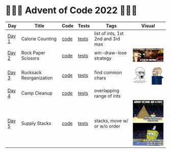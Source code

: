 # 🌲🌲🌲 Advent of Code 2022 🌲🌲🌲

| Day                                          | Title                   | Code                  | Tests                                                     | Tags                              | Visual                                                                       |
|----------------------------------------------|-------------------------|-----------------------|-----------------------------------------------------------|-----------------------------------|------------------------------------------------------------------------------|
| [Day 1](https://adventofcode.com/2022/day/1) | Calorie Counting        | [code](day01/Day1.kt) | [tests](../../../test/kotlin/aoc2022/day01/Day1KtTest.kt) | list of ints, 1st 2nd and 3rd max |                                                                              |
| [Day 2](https://adventofcode.com/2022/day/2) | Rock Paper Scissors     | [code](day02/Day2.kt) | [tests](../../../test/kotlin/aoc2022/day02/Day2KtTest.kt) | win-draw-lose strategy            | <img src="day02/assets/day2.webp" alt="Visualisation of Day 2" width="280"/> |
| [Day 3](https://adventofcode.com/2022/day/3) | Rucksack Reorganization | [code](day03/Day3.kt) | [tests](../../../test/kotlin/aoc2022/day03/Day3KtTest.kt) | find common chars                 | <img src="day03/assets/day3.png" alt="Visualisation of Day 3" width="280"/>  |
| [Day 4](https://adventofcode.com/2022/day/4) | Camp Cleanup            | [code](day04/Day4.kt) | [tests](../../../test/kotlin/aoc2022/day04/Day4KtTest.kt) | overlapping range of ints         |                                                                              |
| [Day 5](https://adventofcode.com/2022/day/5) | Supply Stacks           | [code](day05/Day5.kt) | [tests](../../../test/kotlin/aoc2022/day05/Day5KtTest.kt) | stacks, move w/ or w/o order      | <img src="day05/assets/day5.jpg" alt="Visualisation of Day 5" width="240"/>  |

[//]: # (| [Day 6]&#40;https://adventofcode.com/2022/day/6&#41;   | Lanternfish             | [code]&#40;day06/Day6.kt&#41;  | [tests]&#40;../../../test/kotlin/aoc2022/day06/Day6KtTest.kt&#41;  | lanternfish, exponential growth      | <img src="day06/assets/day6.jpg" alt="Visualisation of Day 6" width="180"/>                                                                                   |)

[//]: # (| [Day 7]&#40;https://adventofcode.com/2022/day/7&#41;   | The Treachery of Whales | [code]&#40;day07/Day7.kt&#41;  | [tests]&#40;../../../test/kotlin/aoc2022/day07/Day7KtTest.kt&#41;  | moving crabs, minimum fuel, Gauss    | <img src="day07/assets/day7.jpg" alt="Visualisation of Day 7" width="200"/>                                                                                   |)

[//]: # (| [Day 8]&#40;https://adventofcode.com/2022/day/8&#41;   | Seven Segment Search    | [code]&#40;day08/Day8.kt&#41;  | [tests]&#40;../../../test/kotlin/aoc2022/day08/Day8KtTest.kt&#41;  | seven segment display                | <img src="day08/assets/day8.jpg" alt="Visualisation of Day 8" width="220"/>                                                                                   |)

[//]: # (| [Day 9]&#40;https://adventofcode.com/2022/day/9&#41;   | Smoke Basin             | [code]&#40;day09/Day9.kt&#41;  | [tests]&#40;../../../test/kotlin/aoc2022/day09/Day9KtTest.kt&#41;  | basin, flood, local min heights      | [visualisation]&#40;https://refined-github-html-preview.kidonng.workers.dev/martapanc/Advent-of-Code/raw/master/src/main/kotlin/aoc2022/day09/render/basins.html&#41; |)

[//]: # (| [Day 10]&#40;https://adventofcode.com/2022/day/10&#41; | Syntax Scoring          | [code]&#40;day10/Day10.kt&#41; | [tests]&#40;../../../test/kotlin/aoc2022/day10/Day10KtTest.kt&#41; | parentheses                          |                                                                                                                                                               |)

[//]: # (| [Day 11]&#40;https://adventofcode.com/2022/day/11&#41; | Dumbo Octopus           | [code]&#40;day11/Day11.kt&#41; | [tests]&#40;../../../test/kotlin/aoc2022/day11/Day11KtTest.kt&#41; | game of life, flashing octopi        |                                                                                                                                                               |)

[//]: # (| [Day 12]&#40;https://adventofcode.com/2022/day/12&#41; | Passage Pathing         | [code]&#40;day12/Day12.kt&#41; | [tests]&#40;../../../test/kotlin/aoc2022/day12/Day12KtTest.kt&#41; |                                      |                                                                                                                                                               |)

[//]: # (| [Day 13]&#40;https://adventofcode.com/2022/day/13&#41; | Transparent Origami     | [code]&#40;day13/Day13.kt&#41; | [tests]&#40;../../../test/kotlin/aoc2022/day13/Day13KtTest.kt&#41; | 2d coords, origami, flip coordinates |                                                                                                                                                               |)

[//]: # (| [Day 14]&#40;https://adventofcode.com/2022/day/14&#41; | Extended Polymerization | [code]&#40;day14/Day14.kt&#41; | [tests]&#40;../../../test/kotlin/aoc2022/day14/Day14KtTest.kt&#41; | polymers, replacements               |                                                                                                                                                               |)

[//]: # (| [Day 15]&#40;https://adventofcode.com/2022/day/15&#41; | Chiton                  | [code]&#40;day15/Day15.kt&#41; | [tests]&#40;../../../test/kotlin/aoc2022/day15/Day15KtTest.kt&#41; |                                      |                                                                                                                                                               |)

[//]: # (| [Day 16]&#40;https://adventofcode.com/2022/day/16&#41; | Packet Decoder          | [code]&#40;day16/Day16.kt&#41; | [tests]&#40;../../../test/kotlin/aoc2022/day16/Day16KtTest.kt&#41; |                                      |                                                                                                                                                               |)

[//]: # (| [Day 17]&#40;https://adventofcode.com/2022/day/17&#41; | Trick Shot              | [code]&#40;day17/Day17.kt&#41; | [tests]&#40;../../../test/kotlin/aoc2022/day17/Day17KtTest.kt&#41; | projectile motion                    |                                                                                                                                                               |)

[//]: # (| [Day 18]&#40;https://adventofcode.com/2022/day/18&#41; | Snailfish               | [code]&#40;day18/Day18.kt&#41; | [tests]&#40;../../../test/kotlin/aoc2022/day18/Day18KtTest.kt&#41; |                                      |                                                                                                                                                               |)

[//]: # (| [Day 19]&#40;https://adventofcode.com/2022/day/19&#41; | Beacon Scanner          | [code]&#40;day19/Day19.kt&#41; | [tests]&#40;../../../test/kotlin/aoc2022/day19/Day19KtTest.kt&#41; | 3d coords, translations              |                                                                                                                                                               |)

[//]: # (| [Day 20]&#40;https://adventofcode.com/2022/day/20&#41; | Trench Map              | [code]&#40;day20/Day20.kt&#41; | [tests]&#40;../../../test/kotlin/aoc2022/day20/Day20KtTest.kt&#41; |                                      |                                                                                                                                                               |)

[//]: # (| [Day 21]&#40;https://adventofcode.com/2022/day/21&#41; | Dirac Dice              | [code]&#40;day21/Day21.kt&#41; | [tests]&#40;../../../test/kotlin/aoc2022/day21/Day21KtTest.kt&#41; | dice, 3-side die, multiverse         | <img src="day08/assets/day21.png" alt="Visualisation of Day 21" width="220"/>                                                                                 |)

[//]: # (| [Day 22]&#40;https://adventofcode.com/2022/day/22&#41; | Reactor Reboot          | [code]&#40;day22/Day22.kt&#41; | [tests]&#40;../../../test/kotlin/aoc2022/day22/Day22KtTest.kt&#41; | overlapping cubes                    |                                                                                                                                                               |)

[//]: # (| [Day 23]&#40;https://adventofcode.com/2022/day/23&#41; |                         | [code]&#40;day23/Day23.kt&#41; | [tests]&#40;../../../test/kotlin/aoc2022/day23/Day23KtTest.kt&#41; |                                      |                                                                                                                                                               |)

[//]: # (| [Day 24]&#40;https://adventofcode.com/2022/day/24&#41; |                         | [code]&#40;day24/Day24.kt&#41; | [tests]&#40;../../../test/kotlin/aoc2022/day24/Day24KtTest.kt&#41; |                                      |                                                                                                                                                               |)

[//]: # (| [Day 25]&#40;https://adventofcode.com/2022/day/25&#41; | Sea Cucumber            | [code]&#40;day25/Day25.kt&#41; | [tests]&#40;../../../test/kotlin/aoc2022/day25/Day25KtTest.kt&#41; | Sea cucumbers moving linearly        |                                                                                                                                                               |)
